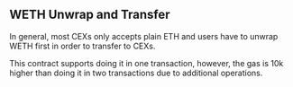 ## WETH Unwrap and Transfer

In general, most CEXs only accepts plain ETH and users have to unwrap WETH first in order to transfer to CEXs.

This contract supports doing it in one transaction, however, the gas is 10k higher than doing it in two transactions due to additional operations.